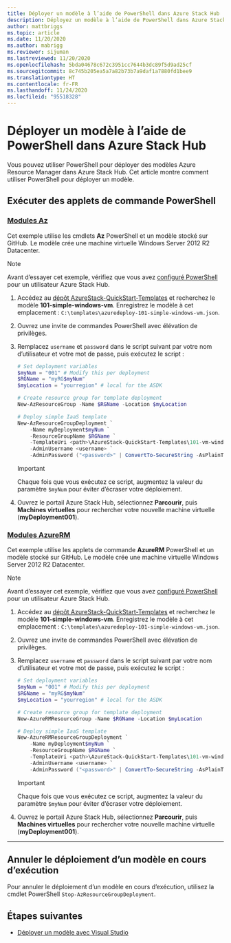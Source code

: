 ```yaml
---
title: Déployer un modèle à l’aide de PowerShell dans Azure Stack Hub
description: Déployez un modèle à l’aide de PowerShell dans Azure Stack Hub.
author: mattbriggs
ms.topic: article
ms.date: 11/20/2020
ms.author: mabrigg
ms.reviewer: sijuman
ms.lastreviewed: 11/20/2020
ms.openlocfilehash: 5bda04678c672c3951cc7644b3dc89f5d9ad25cf
ms.sourcegitcommit: 8c745b205ea5a7a82b73b7a9daf1a7880fd1bee9
ms.translationtype: HT
ms.contentlocale: fr-FR
ms.lasthandoff: 11/24/2020
ms.locfileid: "95518328"
---
```

# <a name="deploy-a-template-using-powershell-in-azure-stack-hub"></a>Déployer un modèle à l’aide de PowerShell dans Azure Stack Hub

Vous pouvez utiliser PowerShell pour déployer des modèles Azure Resource Manager dans Azure Stack Hub. Cet article montre comment utiliser PowerShell pour déployer un modèle.

## <a name="run-powershell-cmdlets"></a>Exécuter des applets de commande PowerShell

### <a name="az-modules"></a>[Modules Az](#tab/az)

Cet exemple utilise les cmdlets **Az** PowerShell et un modèle stocké sur GitHub. Le modèle crée une machine virtuelle Windows Server 2012 R2 Datacenter.

>[!NOTE]
> Avant d’essayer cet exemple, vérifiez que vous avez [configuré PowerShell](azure-stack-powershell-configure-user.md) pour un utilisateur Azure Stack Hub.

1. Accédez au [dépôt AzureStack-QuickStart-Templates](https://aka.ms/AzureStackGitHub) et recherchez le modèle **101-simple-windows-vm**. Enregistrez le modèle à cet emplacement : `C:\templates\azuredeploy-101-simple-windows-vm.json`.
2. Ouvrez une invite de commandes PowerShell avec élévation de privilèges.
3. Remplacez `username` et `password` dans le script suivant par votre nom d’utilisateur et votre mot de passe, puis exécutez le script :

    ```powershell
    # Set deployment variables
    $myNum = "001" # Modify this per deployment
    $RGName = "myRG$myNum"
    $myLocation = "yourregion" # local for the ASDK

    # Create resource group for template deployment
    New-AzResourceGroup -Name $RGName -Location $myLocation

    # Deploy simple IaaS template
    New-AzResourceGroupDeployment `
        -Name myDeployment$myNum `
        -ResourceGroupName $RGName `
        -TemplateUri <path>\AzureStack-QuickStart-Templates\101-vm-windows-create\azuredeploy.json `
        -AdminUsername <username> `
        -AdminPassword ("<password>" | ConvertTo-SecureString -AsPlainText -Force)
    ```

    >[!IMPORTANT]
    > Chaque fois que vous exécutez ce script, augmentez la valeur du paramètre `$myNum` pour éviter d’écraser votre déploiement.

4. Ouvrez le portail Azure Stack Hub, sélectionnez **Parcourir**, puis **Machines virtuelles** pour rechercher votre nouvelle machine virtuelle (**myDeployment001**).

### <a name="azurerm-modules"></a>[Modules AzureRM](#tab/azurerm)

Cet exemple utilise les applets de commande **AzureRM** PowerShell et un modèle stocké sur GitHub. Le modèle crée une machine virtuelle Windows Server 2012 R2 Datacenter.

>[!NOTE]
> Avant d’essayer cet exemple, vérifiez que vous avez [configuré PowerShell](azure-stack-powershell-configure-user.md) pour un utilisateur Azure Stack Hub.

1. Accédez au [dépôt AzureStack-QuickStart-Templates](https://aka.ms/AzureStackGitHub) et recherchez le modèle **101-simple-windows-vm**. Enregistrez le modèle à cet emplacement : `C:\templates\azuredeploy-101-simple-windows-vm.json`.
2. Ouvrez une invite de commandes PowerShell avec élévation de privilèges.
3. Remplacez `username` et `password` dans le script suivant par votre nom d’utilisateur et votre mot de passe, puis exécutez le script :

    ```powershell
    # Set deployment variables
    $myNum = "001" # Modify this per deployment
    $RGName = "myRG$myNum"
    $myLocation = "yourregion" # local for the ASDK

    # Create resource group for template deployment
    New-AzureRMResourceGroup -Name $RGName -Location $myLocation

    # Deploy simple IaaS template
    New-AzureRMResourceGroupDeployment `
        -Name myDeployment$myNum `
        -ResourceGroupName $RGName `
        -TemplateUri <path>\AzureStack-QuickStart-Templates\101-vm-windows-create\azuredeploy.json `
        -AdminUsername <username> `
        -AdminPassword ("<password>" | ConvertTo-SecureString -AsPlainText -Force)
    ```

    >[!IMPORTANT]
    > Chaque fois que vous exécutez ce script, augmentez la valeur du paramètre `$myNum` pour éviter d’écraser votre déploiement.

4. Ouvrez le portail Azure Stack Hub, sélectionnez **Parcourir**, puis **Machines virtuelles** pour rechercher votre nouvelle machine virtuelle (**myDeployment001**).

---
## <a name="cancel-a-running-template-deployment"></a>Annuler le déploiement d’un modèle en cours d’exécution

Pour annuler le déploiement d’un modèle en cours d’exécution, utilisez la cmdlet PowerShell `Stop-AzResourceGroupDeployment`.

## <a name="next-steps"></a>Étapes suivantes

- [Déployer un modèle avec Visual Studio](azure-stack-deploy-template-visual-studio.md)
